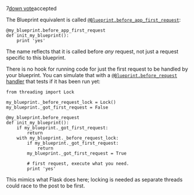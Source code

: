 7[down vote]()accepted

The Blueprint equivalent is called [`@Blueprint.before_app_first_request`](http://flask.pocoo.org/docs/0.10/api/#flask.Blueprint.before_app_first_request):

```
@my_blueprint.before_app_first_request
def init_my_blueprint():
    print 'yes'

```

The name reflects that it is called before *any* request, not just a request specific to this blueprint.

There is no hook for running code for just the first request to be handled by your blueprint. You can simulate that with a [`@Blueprint.before_request` handler](http://flask.pocoo.org/docs/0.10/api/#flask.Blueprint.before_request) that tests if it has been run yet:

```
from threading import Lock

my_blueprint._before_request_lock = Lock()
my_blueprint._got_first_request = False

@my_blueprint.before_request
def init_my_blueprint():
    if my_blueprint._got_first_request:
        return
    with my_blueprint._before_request_lock:
        if my_blueprint._got_first_request:
            return 
        my_blueprint._got_first_request = True

        # first request, execute what you need.
        print 'yes'
```

This mimics what Flask does here; locking is needed as separate threads could race to the post to be first.